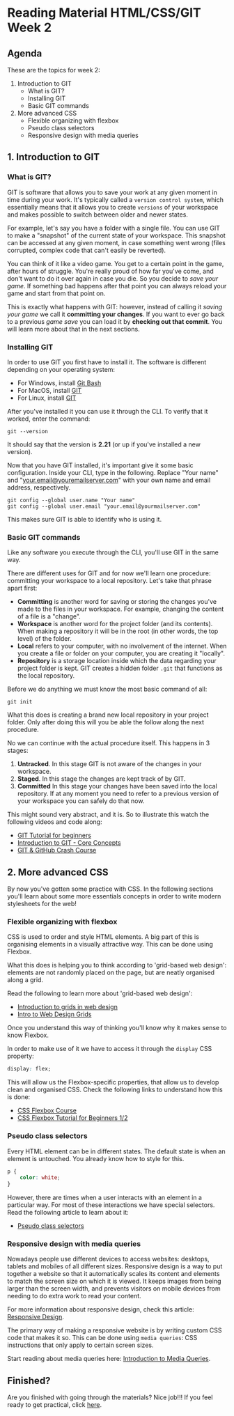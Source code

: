# Reading Material HTML/CSS/GIT Week 2

## Agenda

These are the topics for week 2:

1. Introduction to GIT
    - What is GIT?
    - Installing GIT
    - Basic GIT commands
2. More advanced CSS
    - Flexible organizing with flexbox
    - Pseudo class selectors
    - Responsive design with media queries

## 1. Introduction to GIT

### What is GIT?

GIT is software that allows you to save your work at any given moment in time during your work. It's typically called a `version control system`, which essentially means that it allows you to create `versions` of your workspace and makes possible to switch between older and newer states.

For example, let's say you have a folder with a single file. You can use GIT to make a "snapshot" of the current state of your workspace. This snapshot can be accessed at any given moment, in case something went wrong (files corrupted, complex code that can't easily be reverted).

You can think of it like a video game. You get to a certain point in the game, after hours of struggle. You're really proud of how far you've come, and don't want to do it over again in case you die. So you decide to _save your game_. If something bad happens after that point you can always reload your game and start from that point on.

This is exactly what happens with GIT: however, instead of calling it _saving your game_ we call it **committing your changes**. If you want to ever go back to a previous _game save_ you can load it by **checking out that commit**. You will learn more about that in the next sections.

### Installing GIT

In order to use GIT you first have to install it. The software is different depending on your operating system:

-   For Windows, install [Git Bash](https://git-scm.com/download/win)
-   For MacOS, install [GIT](https://git-scm.com/download/mac)
-   For Linux, install [GIT](https://git-scm.com/download/linux)

After you've installed it you can use it through the CLI. To verify that it worked, enter the command:

`git --version`

It should say that the version is **2.21** (or up if you've installed a new version).

Now that you have GIT installed, it's important give it some basic configuration. Inside your CLI, type in the following. Replace "Your name" and "your.email@youremailserver.com" with your own name and email address, respectively.

```
git config --global user.name "Your name"
git config --global user.email "your.email@yourmailserver.com"
```

This makes sure GIT is able to identify who is using it.

### Basic GIT commands

Like any software you execute through the CLI, you'll use GIT in the same way.

There are different uses for GIT and for now we'll learn one procedure: committing your workspace to a local repository. Let's take that phrase apart first:

-   **Committing** is another word for saving or storing the changes you've made to the files in your workspace. For example, changing the content of a file is a "change".
-   **Workspace** is another word for the project folder (and its contents). When making a repository it will be in the root (in other words, the top level) of the folder.
-   **Local** refers to your computer, with no involvement of the internet. When you create a file or folder on your computer, you are creating it "locally".
-   **Repository** is a storage location inside which the data regarding your project folder is kept. GIT creates a hidden folder `.git` that functions as the local repository.

Before we do anything we must know the most basic command of all:

```
git init
```

What this does is creating a brand new local repository in your project folder. Only after doing this will you be able the follow along the next procedure.

No we can continue with the actual procedure itself. This happens in 3 stages:

1. **Untracked**. In this stage GIT is not aware of the changes in your workspace.
2. **Staged**. In this stage the changes are kept track of by GIT.
3. **Committed** In this stage your changes have been saved into the local repository. If at any moment you need to refer to a previous version of your workspace you can safely do that now.

This might sound very abstract, and it is. So to illustrate this watch the following videos and code along:

-   [GIT Tutorial for beginners](https://www.youtube.com/watch?v=HVsySz-h9r4)
-   [Introduction to GIT - Core Concepts](https://www.youtube.com/watch?v=uR6G2v_WsRA)
-   [GIT & GitHub Crash Course](https://www.youtube.com/watch?v=SWYqp7iY_Tc)

## 2. More advanced CSS

By now you've gotten some practice with CSS. In the following sections you'll learn about some more essentials concepts in order to write modern stylesheets for the web!

### Flexible organizing with flexbox

CSS is used to order and style HTML elements. A big part of this is organising elements in a visually attractive way. This can be done using Flexbox.

What this does is helping you to think according to 'grid-based web design': elements are not randomly placed on the page, but are neatly organised along a grid.

Read the following to learn more about 'grid-based web design':

-   [Introduction to grids in web design](https://webdesign.tutsplus.com/articles/a-comprehensive-introduction-to-grids-in-web-design--cms-26521)
-   [Intro to Web Design Grids](https://www.youtube.com/watch?v=gjYZoPEk0ow)

Once you understand this way of thinking you'll know why it makes sense to know Flexbox.

In order to make use of it we have to access it through the `display` CSS property:

```css
display: flex;
```

This will allow us the Flexbox-specific properties, that allow us to develop clean and organised CSS. Check the following links to understand how this is done:

-   [CSS Flexbox Course](https://www.youtube.com/watch?v=-Wlt8NRtOpo)
-   [CSS Flexbox Tutorial for Beginners 1/2 ](https://www.youtube.com/watch?v=siKKg8Y_tQY)

### Pseudo class selectors

Every HTML element can be in different states. The default state is when an element is untouched. You already know how to style for this.

```css
p {
	color: white;
}
```

However, there are times when a user interacts with an element in a particular way. For most of these interactions we have special selectors. Read the following article to learn about it:

-   [Pseudo class selectors](https://css-tricks.com/pseudo-class-selectors/)

### Responsive design with media queries

Nowadays people use different devices to access websites: desktops, tablets and mobiles of all different sizes. Responsive design is a way to put together a website so that it automatically scales its content and elements to match the screen size on which it is viewed. It keeps images from being larger than the screen width, and prevents visitors on mobile devices from needing to do extra work to read your content.

For more information about responsive design, check this article: [Responsive Design](https://internetingishard.com/html-and-css/responsive-design/).

The primary way of making a responsive website is by writing custom CSS code that makes it so. This can be done using `media queries`: CSS instructions that only apply to certain screen sizes.

Start reading about media queries here: [Introduction to Media Queries](https://varvy.com/mobile/media-queries.html).

## Finished?

Are you finished with going through the materials? Nice job!!! If you feel ready to get practical, click [here](./MAKEME.md).
